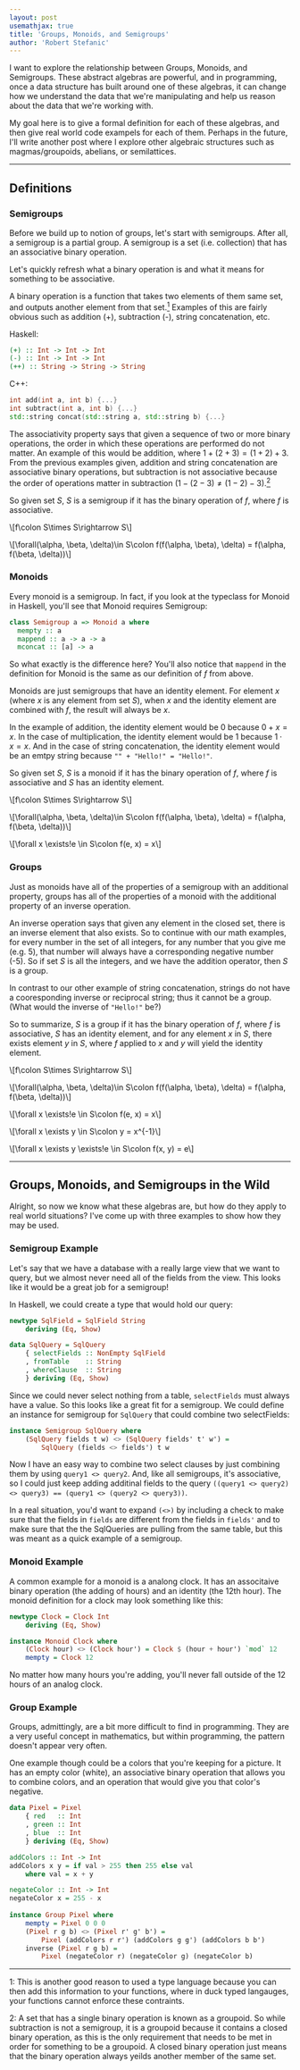```yaml
---
layout: post
usemathjax: true
title: 'Groups, Monoids, and Semigroups'
author: 'Robert Stefanic'
---
```


I want to explore the relationship between Groups, Monoids, and Semigroups. 
These abstract algebras are powerful, and in programming, once a data structure
has built around one of these algebras, it can change how we understand the data
that we're manipulating and help us reason about the data that we're working
with. 

My goal here is to give a formal definition for each of these algebras, and then
give real world code exampels for each of them. Perhaps in the future, I'll write another post where I explore other
algebraic structures such as magmas/groupoids, abelians, or semilattices.

___
## Definitions

### Semigroups

Before we build up to notion of groups, let's start with semigroups. After all,
a semigroup is a partial group. A semigroup is a set (i.e. collection) that has an 
associative binary operation.

Let's quickly refresh what a binary operation is and
what it means for something to be associative. 

A binary operation is a function that takes two elements of them same set, and
outputs another element from that set.[<sup>1</sup>](#note-1) Examples of this are fairly obvious such as
addition (+), subtraction (-), string concatenation, etc. 

Haskell:
```haskell
(+) :: Int -> Int -> Int
(-) :: Int -> Int -> Int
(++) :: String -> String -> String
```

C++:
```cpp
int add(int a, int b) {...}
int subtract(int a, int b) {...}
std::string concat(std::string a, std::string b) {...}
```

The associativity property says that given a sequence of two or more binary
operations, the order in which these operations are performed do not matter. An
example of this would be addition, where $1 + (2 + 3) = (1 + 2) + 3$. From the
previous examples given, addition and string concatenation are associative
binary operations, but subtraction is not associative because the order of
operations matter in subtraction ($1 - (2 - 3) \neq (1 - 2) - 3$).[<sup>2</sup>](#note-2) 

So given set $S$, $S$ is a semigroup if it has the binary operation of $f$,
where $f$ is associative.

\\[f\\colon S\\times S\\rightarrow S\\]

\\[\\forall(\\alpha, \\beta, \\delta)\\in S\\colon f(f(\\alpha, \\beta),
\\delta) = f(\\alpha,
f(\\beta, \\delta))\\]

### Monoids

Every monoid is a semigroup. In fact, if you look at the typeclass for Monoid in
Haskell, you'll see that Monoid requires Semigroup:

```Haskell
class Semigroup a => Monoid a where
  mempty :: a
  mappend :: a -> a -> a
  mconcat :: [a] -> a
```

So what exactly is the difference here? You'll also notice that ```mappend``` in 
the definition for Monoid is the same as our definition of $f$ from above. 

Monoids are just semigroups that have an identity element. For element $x$
(where $x$ is any element from set $S$), when $x$ and the identity element are 
combined with $f$, the result will always be $x$.

In the example of addition, the identity element would be 0 because $0 + x = x$.
In the case of multiplication, the identity element would be 1 because $1\cdot x
= x$. And in the case of string concatenation, the identity element would be an
emtpy string because ```"" + "Hello!" = "Hello!"```.

So given set $S$, $S$ is a monoid if it has the binary operation of $f$, where
$f$ is associative and $S$ has an identity element.

\\[f\\colon S\\times S\\rightarrow S\\]

\\[\\forall(\\alpha, \\beta, \\delta)\\in S\\colon f(f(\\alpha, \\beta), \\delta) = f(\\alpha, f(\\beta, \\delta))\\]

\\[\\forall x \\exists!e \\in S\\colon f(e, x) = x\\]

### Groups

Just as monoids have all of the properties of a semigroup with an additional
property, groups has all of the properties of a monoid with the additional property 
of an inverse operation.

An inverse operation says that given any element in the closed set, there is an
inverse element that also exists. So to continue with our math examples, for
every number in the set of all integers, for any number that you give me (e.g. 5), 
that number will always have a corresponding negative number (-5). So if set $S$ 
is all the integers, and we have the addition operator, then $S$ is a group.

In contrast to our other example of string concatenation, strings do not have a
cooresponding inverse or reciprocal string; thus it cannot be a group. (What
would the inverse of ```"Hello!"``` be?)

So to summarize, $S$ is a group if it has the binary operation of $f$, where $f$
is associative, $S$ has an identity element, and for any element $x$ in $S$,
there exists element $y$ in $S$, where $f$ applied to $x$ and $y$ will yield the
identity element.

\\[f\\colon S\\times S\\rightarrow S\\]

\\[\\forall(\\alpha, \\beta, \\delta)\\in S\\colon f(f(\\alpha, \\beta), \\delta) = f(\\alpha, f(\\beta, \\delta))\\]

\\[\\forall x \\exists!e \\in S\\colon f(e, x) = x\\]

\\[\\forall x \\exists y \\in S\\colon y = x^{-1}\\]

\\[\\forall x \\exists y \\exists!e \\in S\\colon f(x, y) = e\\]

___
## Groups, Monoids, and Semigroups in the Wild

Alright, so now we know what these algebras are, but how do they apply to real
world situations? I've come up with three examples to show how they may be used.

### Semigroup Example

Let's say that we have a database with a really large view that we want to
query, but we almost never need all of the fields from the view. This looks like
it would be a great job for a semigroup!

In Haskell, we could create a type that would hold our query:

```haskell
newtype SqlField = SqlField String
    deriving (Eq, Show)

data SqlQuery = SqlQuery
    { selectFields :: NonEmpty SqlField
    , fromTable    :: String
    , whereClause  :: String
    } deriving (Eq, Show)
```

Since we could never select nothing from a table, ```selectFields``` must always have a
value. So this looks like a great fit for a semigroup. We could define an
instance for semigroup for ```SqlQuery``` that could combine two selectFields:

```haskell
instance Semigroup SqlQuery where
    (SqlQuery fields t w) <> (SqlQuery fields' t' w') =
        SqlQuery (fields <> fields') t w
```

Now I have an easy way to combine two select clauses by just combining them by
using ```query1 <> query2```. And, like all semigroups, it's associative, so I 
could just keep adding additinal fields to the query ```((query1 <> query2) <> query3) == (query1 <> (query2 <> query3))```. 

In a real situation, you'd want to expand ```(<>)``` by including a check to make 
sure that the fields in ```fields``` are different from the fields in ```fields'``` and to make sure 
that the the SqlQueries are pulling from the same table, but this was meant 
as a quick example of a semigroup.

### Monoid Example

A common example for a monoid is a analong clock. It has an associtaive binary
operation (the adding of hours) and an identity (the 12th hour). The monoid 
definition for a clock may look something like this:

```haskell
newtype Clock = Clock Int 
    deriving (Eq, Show)

instance Monoid Clock where
    (Clock hour) <> (Clock hour') = Clock $ (hour + hour') `mod` 12
    mempty = Clock 12
```

No matter how many hours you're adding, you'll never fall outside of the 12
hours of an analog clock.

### Group Example

Groups, admittingly, are a bit more difficult to find in programming. They are a
very useful concept in mathematics, but within programming, the pattern doesn't
appear very often.

One example though could be a colors that you're keeping for a picture. It has
an empty color (white), an associative binary operation that allows you to
combine colors, and an operation that would give you that color's negative.

```haskell
data Pixel = Pixel
    { red   :: Int
    , green :: Int
    , blue  :: Int
    } deriving (Eq, Show)

addColors :: Int -> Int
addColors x y = if val > 255 then 255 else val
    where val = x + y

negateColor :: Int -> Int
negateColor x = 255 - x
                  
instance Group Pixel where
    mempty = Pixel 0 0 0
    (Pixel r g b) <> (Pixel r' g' b') =
        Pixel (addColors r r') (addColors g g') (addColors b b')
    inverse (Pixel r g b) = 
        Pixel (negateColor r) (negateColor g) (negateColor b)
```

___
<span id="note-1">1</span>: This is another good reason to used a type language
because you can then add this information to your functions, where in duck typed
langauges, your functions cannot enforce these contraints.

<span id="note-2">2</span>: A set that has a single binary operation is known as
a groupoid. So while subtraction is not a semigroup, it is a groupoid because it
contains a closed binary operation, as this is the only requirement that needs
to be met in order for something to be a groupoid. A closed binary operation
just means that the binary operation always yeilds another member of the same
set.
